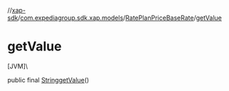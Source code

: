 //[xap-sdk](../../../index.md)/[com.expediagroup.sdk.xap.models](../index.md)/[RatePlanPriceBaseRate](index.md)/[getValue](get-value.md)

# getValue

[JVM]\

public final [String](https://docs.oracle.com/javase/8/docs/api/java/lang/String.html)[getValue](get-value.md)()
